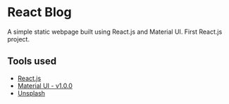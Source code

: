 # React Blog

A simple static webpage built using React.js and Material UI. First React.js project.

## Tools used

* [React.js](https://reactjs.org/)
* [Material UI - v1.0.0](https://material-ui-next.com/)
* [Unsplash](https://unsplash.com/)

